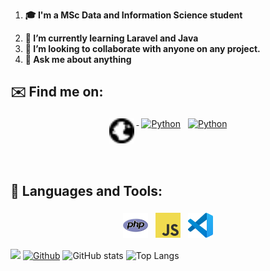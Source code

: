 
1. **🎓 I'm a MSc Data and Information Science student**
<!-- 🔭 I’m currently developing a mobile app with Glideapps. -->
2. **🌱 I’m currently learning Laravel and Java**
3. **👯 I’m looking to collaborate with anyone on any project.**
4. **💬 Ask me about anything**

## ✉️ Find me on:


<p align="center">
 <a href="https://shegz.dev/" target="_blank" rel="noopener noreferrer"> <img src="https://raw.githubusercontent.com/iconic/open-iconic/master/svg/globe.svg" alt="Python" height="40" style="vertical-align:top; margin:4px"> </a>
 <a href="https://linkedin.com/in/segunadeyemi" target="_blank" rel="noopener noreferrer"> <img src="https://cdn.jsdelivr.net/npm/simple-icons@v3/icons/linkedin.svg" alt="Python" height="40" style="vertical-align:top; margin:4px"></a>
 <a href="mailto:segunemmanuel46"> <img src="https://cdn.jsdelivr.net/npm/simple-icons@v3/icons/gmail.svg" alt="Python" height="40" style="vertical-align:top; margin:4px"></a>
</p>

<br />

## 🧰 Languages and Tools:
<p align="center">
<img src="https://raw.githubusercontent.com/github/explore/80688e429a7d4ef2fca1e82350fe8e3517d3494d/topics/php/php.png" alt="Python" height="40" style="vertical-align:top; margin:4px">
<img src="https://raw.githubusercontent.com/github/explore/80688e429a7d4ef2fca1e82350fe8e3517d3494d/topics/javascript/javascript.png" alt="Javascript" height="40" style="vertical-align:top; margin:4px">
<img src="https://raw.githubusercontent.com/github/explore/80688e429a7d4ef2fca1e82350fe8e3517d3494d/topics/visual-studio-code/visual-studio-code.png" alt="VS Code" height="40" style="vertical-align:top; margin:4px">
</p>

![](https://visitor-badge.laobi.icu/badge?page_id=segunemmanuel.segunemmanuel)
[![Github](https://img.shields.io/github/followers/CharalambosIoannou?label=Follow&style=social)](https://github.com/segunemmanuel)
![GitHub stats](https://github-readme-stats.vercel.app/api?username=segunemmanuel&show_icons=true&theme=tokyonight)
![Top Langs](https://github-readme-stats.vercel.app/api/top-langs/?username=segunemmanuel&theme=tokyonight)
